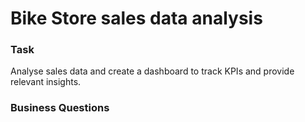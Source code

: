 # Bike Store sales data analysis

### Task
Analyse sales data and create a dashboard to track KPIs and provide relevant insights.

### Business Questions
